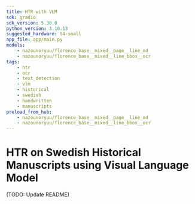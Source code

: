 ```yaml
---
title: HTR with VLM
sdk: gradio
sdk_version: 5.30.0
python_version: 3.10.13
suggested_hardware: t4-small
app_file: app/main.py
models:
    - nazounoryuu/florence_base__mixed__page__line_od
    - nazounoryuu/florence_base__mixed__line_bbox__ocr
tags:
    - htr
    - ocr
    - text_detection
    - vlm
    - historical
    - swedish
    - handwritten
    - manuscripts
preload_from_hub:
    - nazounoryuu/florence_base__mixed__page__line_od
    - nazounoryuu/florence_base__mixed__line_bbox__ocr
---
```


# HTR on Swedish Historical Manuscripts using Visual Language Model

(TODO: Update README)